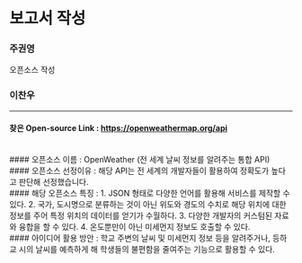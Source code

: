 # 보고서 작성



### 주권영

오픈소스 작성

### 이찬우<br>
***
#### 찾은 Open-source Link : __https://openweathermap.org/api__
<br>
#### 오픈소스 이름 : OpenWeather (전 세계 날씨 정보를 알려주는 통합 API)
<br>
#### 오픈소스 선정이유 : 해당 API는 전 세계의 개발자들이 활용하여 정확도가 높다고 판단해 선정했습니다.
<br>
#### 해당 오픈소스 특징 : 1. JSON 형태로 다양한 언어를 활용해 서비스를 제작할 수 있다.
2. 국가, 도시명으로 분류하는 것이 아닌 위도와 경도의 수치로 해당 위치에 대한 정보를 주어 특정 위치의 데이터를 얻기가 수월하다.
3. 다양한 개발자의 커스텀된 자료와 융합을 할 수 있다.
4. 온도뿐만이 아닌 미세먼지 정보도 호출할 수 있다.
<br>
#### 아이디어 활용 방안 : 학교 주변의 날씨 및 미세먼지 정보 등을 알려주거나, 등하교 시의 날씨를 예측하게 해 학생들의 불편함을 줄여주는 기능으로 활용할 수 있다.






